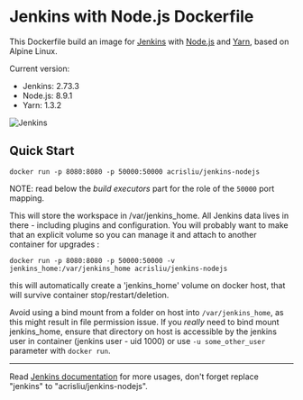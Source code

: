 # Jenkins with Node.js Dockerfile
This Dockerfile build an image for [Jenkins](https://jenkins.io/) with [Node.js](https://nodejs.org/) and [Yarn](https://yarnpkg.com/), based on Alpine Linux.

Current version:
- Jenkins: 2.73.3
- Node.js: 8.9.1
- Yarn: 1.3.2

![Jenkins](http://jenkins-ci.org/sites/default/files/jenkins_logo.png "Jenkins")  

## Quick Start

```
docker run -p 8080:8080 -p 50000:50000 acrisliu/jenkins-nodejs
```

NOTE: read below the _build executors_ part for the role of the `50000` port mapping.

This will store the workspace in /var/jenkins_home. All Jenkins data lives in there - including plugins and configuration.
You will probably want to make that an explicit volume so you can manage it and attach to another container for upgrades :

```
docker run -p 8080:8080 -p 50000:50000 -v jenkins_home:/var/jenkins_home acrisliu/jenkins-nodejs
```

this will automatically create a 'jenkins_home' volume on docker host, that will survive container stop/restart/deletion. 

Avoid using a bind mount from a folder on host into `/var/jenkins_home`, as this might result in file permission issue. If you _really_ need to bind mount jenkins_home, ensure that directory on host is accessible by the jenkins user in container (jenkins user - uid 1000) or use `-u some_other_user` parameter with `docker run`.

---

Read [Jenkins documentation](https://github.com/jenkinsci/docker/blob/alpine/README.md) for more usages, don't forget replace "jenkins" to "acrisliu/jenkins-nodejs".
